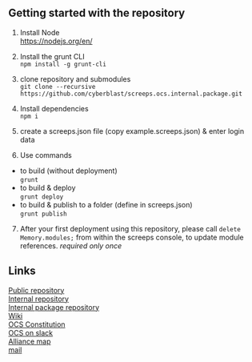 ## Getting started with the repository  

1. Install Node  
  https://nodejs.org/en/

2. Install the grunt CLI  
  `npm install -g grunt-cli`  

3. clone repository and submodules  
  `git clone --recursive https://github.com/cyberblast/screeps.ocs.internal.package.git`

4. Install dependencies  
  `npm i`  

5. create a screeps.json file (copy example.screeps.json) & enter login data

6. Use commands
  * to build (without deployment)  
  `grunt`  
  * to build & deploy  
  `grunt deploy`  
  * to build & publish to a folder (define in screeps.json)  
  `grunt publish`  

7. After your first deployment using this repository, please call `delete Memory.modules;` from within the screeps console, to update module references. 
  *required only once*

## Links

[Public repository](https://github.com/ScreepsOCS/screeps.behaviour-action-pattern)  
[Internal repository](https://github.com/cyberblast/screeps.ocs.internal)  
[Internal package repository](https://github.com/cyberblast/screeps.ocs.internal.package)  
[Wiki](https://github.com/ScreepsOCS/screeps.behaviour-action-pattern/wiki)  
[OCS Constitution](https://screepsocs.github.io/screeps.ocs/OCS_Constitution)  
[OCS on slack](https://screeps.slack.com/messages/ocs)  
[Alliance map](http://www.leagueofautomatednations.com/a/OCS)  
[mail](mailto://ocs@cyberblast.org)  
